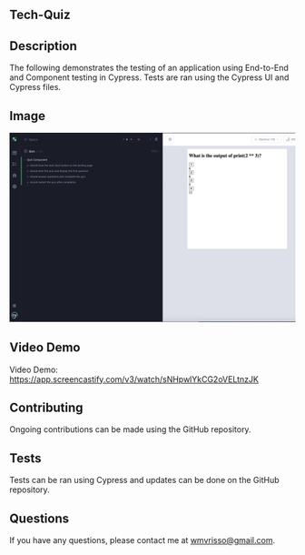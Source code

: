## Tech-Quiz

## Description

The following demonstrates the testing of an application using End-to-End and Component testing in Cypress. Tests are ran using the Cypress UI and Cypress files.

## Image

![cypress](cypress-example.png)

## Video Demo

Video Demo: https://app.screencastify.com/v3/watch/sNHpwlYkCG2oVELtnzJK

## Contributing

Ongoing contributions can be made using the GitHub repository.

## Tests

Tests can be ran using Cypress and updates can be done on the GitHub repository.

## Questions

If you have any questions, please contact me at wmvrisso@gmail.com.
